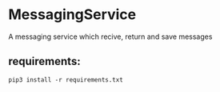 # MessagingService
A messaging service which recive, return and save messages
## requirements:
    pip3 install -r requirements.txt
